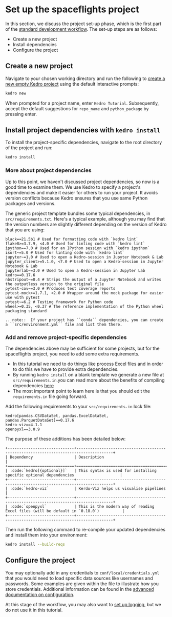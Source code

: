# Set up the spaceflights project

In this section, we discuss the project set-up phase, which is the first part of the [standard development workflow](./01_spaceflights_tutorial.md#kedro-project-development-workflow). The set-up steps are as follows:

* Create a new project
* Install dependencies
* Configure the project

## Create a new project

Navigate to your chosen working directory and run the following to [create a new empty Kedro project](../02_get_started/04_new_project.md#create-a-new-project-interactively) using the default interactive prompts:

```bash
kedro new
```

When prompted for a project name, enter `Kedro Tutorial`. Subsequently, accept the default suggestions for `repo_name` and `python_package` by pressing enter.

## Install project dependencies with `kedro install`

To install the project-specific dependencies, navigate to the root directory of the project and run:

```bash
kedro install
```

### More about project dependencies

Up to this point, we haven't discussed project dependencies, so now is a good time to examine them. We use Kedro to specify a project's dependencies and make it easier for others to run your project. It avoids version conflicts because Kedro ensures that you use same Python packages and versions.

The generic project template bundles some typical dependencies, in `src/requirements.txt`. Here's a typical example, although you may find that the version numbers are slightly different depending on the version of Kedro that you are using:

```text
black==21.5b1 # Used for formatting code with `kedro lint`
flake8>=3.7.9, <4.0 # Used for linting code with `kedro lint`
ipython==7.0 # Used for an IPython session with `kedro ipython`
isort~=5.0 # Used for linting code with `kedro lint`
jupyter~=1.0 # Used to open a Kedro-session in Jupyter Notebook & Lab
jupyter_client>=5.1.0, <7.0 # Used to open a Kedro-session in Jupyter Notebook & Lab
jupyterlab~=3.0 # Used to open a Kedro-session in Jupyter Lab
kedro==0.17.6
nbstripout~=0.4 # Strips the output of a Jupyter Notebook and writes the outputless version to the original file
pytest-cov~=3.0 # Produces test coverage reports
pytest-mock>=1.7.1, <2.0 # Wrapper around the mock package for easier use with pytest
pytest~=6.2 # Testing framework for Python code
wheel>=0.35, <0.37 # The reference implementation of the Python wheel packaging standard
```

```eval_rst
.. note::  If your project has ``conda`` dependencies, you can create a ``src/environment.yml`` file and list them there.
```

### Add and remove project-specific dependencies

The dependencies above may be sufficient for some projects, but for the spaceflights project, you need to add some extra requirements.

* In this tutorial we need to do things like process Excel files and in order to do this we have to provide extra dependencies.
* By running `kedro install` on a blank template we generate a new file at `src/requirements.in`.you can read more about the benefits of compiling dependencies [here](../04_kedro_project_setup/01_dependencies.md)
* The most important point to learn here is that you should edit the `requirements.in` file going forward.

Add the following requirements to your `src/requirements.in` lock file:

```text
kedro[pandas.CSVDataSet, pandas.ExcelDataSet, pandas.ParquetDataSet]==0.17.6
kedro-viz==4.1.1
openpyxl==3.0.9
```

The purpose of these additions has been detailed below:

```eval_rst
+-----------------------------+--------------------------------------------------------------------------------------+
| Dependency                  | Description                                                                          |
+=============================+======================================================================================+
| :code:`kedro[{optional}]`   | This syntax is used for installing specific optional dependencies                    |
+-----------------------------+--------------------------------------------------------------------------------------+
| :code:`kedro-viz`           | Kerdo-Viz helps us visualise pipelines                                               |
+-----------------------------+--------------------------------------------------------------------------------------+
| :code:`openpyxl`            | This is the modern way of reading Excel files (will be default in `0.18.0`)          |
+-----------------------------+--------------------------------------------------------------------------------------+
```

Then run the following command to re-compile your updated dependencies and install them into your environment:

```bash
kedro install --build-reqs
```

## Configure the project

You may optionally add in any credentials to `conf/local/credentials.yml` that you would need to load specific data sources like usernames and passwords. Some examples are given within the file to illustrate how you store credentials. Additional information can be found in the [advanced documentation on configuration](../04_kedro_project_setup/02_configuration.md).

At this stage of the workflow, you may also want to [set up logging](../08_logging/01_logging.md), but we do not use it in this tutorial.
